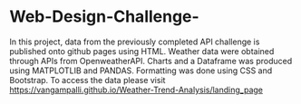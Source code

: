 # Web-Design-Challenge-

In this project, data from the previously completed API challenge is published onto github pages using HTML. Weather data were obtained through APIs from OpenweatherAPI. Charts and a Dataframe was produced using MATPLOTLIB and PANDAS. Formatting was done using CSS and Bootstrap. 
To access the data please visit https://vangampalli.github.io/Weather-Trend-Analysis/landing_page 

